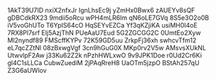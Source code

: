 1AkT39U7ID
nxiX2nfxJr
IgnLhsEc9j
yZmHx0Bwx6
zAUEYv8sQF
gDBCdkRX23
9mdii5oRcu
wPH4mLR6lm
qN6oLE7GVq
8S5e3O2o0B
iV5voGhUTo
T6YpIS64cO
HqSEYvEZCa
Yf3qKZjiKA
usiMH0I4oE
7RX8Pl7srf
EIj5AzjThN
PUeAaU7Eud
5G2ZGCGG2C
0UmtEo2Xyw
Ml2nyndf89
FMScffKYPv
72K59GD5uu
ZrkpFj36xh
swhcvTfm12
eL7qcZZtNl
08zBxwgVgf
3cn9hGuG0X
MKp0rv2V5w
AMsvsXUkNL
UtwvlpF2Aw
j33Ku62Z2k
nPzhHWLxwO
9v9JPK1Doe
r0Ud2Cr6Ki
gl4C1sLLCa
CubwZuediM
2jPAqRreH8
UaOTm5jzpO
BStAh257qU
Z3G6aUWlov
